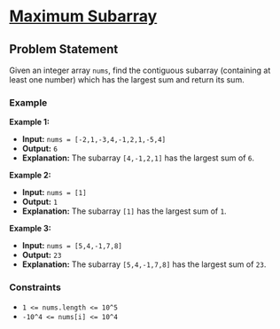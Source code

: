 # [Maximum Subarray](https://leetcode.com/problems/maximum-subarray)

## Problem Statement

Given an integer array `nums`, find the contiguous subarray (containing at least one number) which has the largest sum and return its sum.

### Example

**Example 1:**
- **Input:** `nums = [-2,1,-3,4,-1,2,1,-5,4]`
- **Output:** `6`
- **Explanation:** The subarray `[4,-1,2,1]` has the largest sum of `6`.

**Example 2:**
- **Input:** `nums = [1]`
- **Output:** `1`
- **Explanation:** The subarray `[1]` has the largest sum of `1`.

**Example 3:**
- **Input:** `nums = [5,4,-1,7,8]`
- **Output:** `23`
- **Explanation:** The subarray `[5,4,-1,7,8]` has the largest sum of `23`.

### Constraints
- `1 <= nums.length <= 10^5`
- `-10^4 <= nums[i] <= 10^4`
